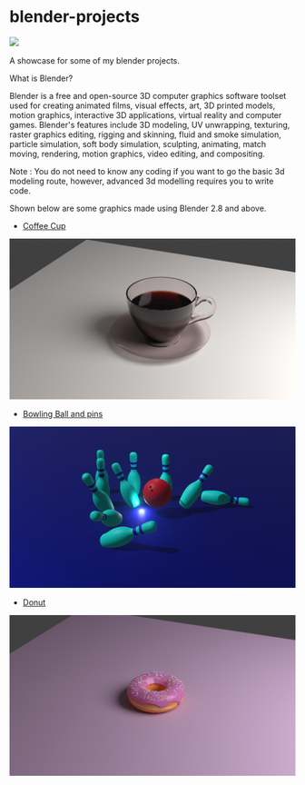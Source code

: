 # blender-projects

![](https://visitor-badge.glitch.me/badge?page_id=abhishek-choudharys.blender-projects)

A showcase for some of my blender projects.

What is Blender?

Blender is a free and open-source 3D computer graphics software toolset used for creating animated films, visual effects, art, 3D printed models, motion graphics, interactive 3D applications, virtual reality and computer games. Blender's features include 3D modeling, UV unwrapping, texturing, raster graphics editing, rigging and skinning, fluid and smoke simulation, particle simulation, soft body simulation, sculpting, animating, match moving, rendering, motion graphics, video editing, and compositing. 

Note : You do not need to know any coding if you want to go the basic 3d modeling route, however, advanced 3d modelling requires you to write code.

Shown below are some graphics made using Blender 2.8 and above.

- <a href = "https://github.com/abhishek-choudharys/blender-projects/blob/experimental/CoffeeCup">Coffee Cup </a>
  
![image](https://github.com/abhishek-choudharys/blender-projects/blob/experimental/CoffeeCup/coffeecup_condensed.png)

- <a href="https://github.com/abhishek-choudharys/blender-projects/tree/main/BowlingBall">Bowling Ball and pins</a>

![image](https://github.com/abhishek-choudharys/blender-projects/blob/main/BowlingBall/bowlingBallAndPins.png?raw=true)

- <a href="https://github.com/abhishek-choudharys/blender-projects/tree/main/Donut">Donut</a>

![image](https://github.com/abhishek-choudharys/blender-projects/blob/experimental/Donut/donut_render.png)


